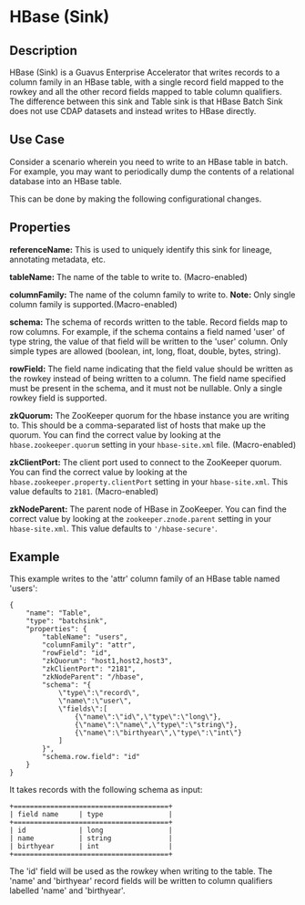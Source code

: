 # HBase (Sink)


Description
-----------
HBase (Sink) is a Guavus Enterprise Accelerator that writes records to a column family in an HBase table, with a single record field mapped to the rowkey and all the other record fields mapped to table column qualifiers.
The difference between this sink and Table sink is that HBase Batch Sink does not use CDAP datasets and instead writes to HBase directly.


Use Case
--------
Consider a scenario wherein you need to write to an HBase table in batch. For example, you may want to periodically dump the contents of a relational database into an HBase table.

This can be done by making the following configurational changes.

Properties
----------
**referenceName:** This is used to uniquely identify this sink for lineage, annotating metadata, etc.

**tableName:** The name of the table to write to. (Macro-enabled)

**columnFamily:** The name of the column family to write to. **Note:** Only single column family is supported.(Macro-enabled)

**schema:** The schema of records written to the table. Record fields map to row columns. For
example, if the schema contains a field named 'user' of type string, the value of that
field will be written to the 'user' column. Only simple types are allowed (boolean, int,
long, float, double, bytes, string).

**rowField:** The field name indicating that the field value should be written as the rowkey instead of being written to a column. The field name specified must be present in
the schema, and it must not be nullable. Only a single rowkey field is supported.

**zkQuorum:** The ZooKeeper quorum for the hbase instance you are writing to. This should
be a comma-separated list of hosts that make up the quorum. You can find the correct value
by looking at the ``hbase.zookeeper.quorum`` setting in your ``hbase-site.xml`` file. (Macro-enabled)

**zkClientPort:** The client port used to connect to the ZooKeeper quorum.
You can find the correct value by looking at the ``hbase.zookeeper.property.clientPort`` setting in your ``hbase-site.xml``.
This value defaults to ``2181``. (Macro-enabled)

**zkNodeParent:** The parent node of HBase in ZooKeeper. 
You can find the correct value by looking at the ``zookeeper.znode.parent`` setting in your ``hbase-site.xml``.
This value defaults to ``'/hbase-secure'``.


Example
-------
This example writes to the 'attr' column family of an HBase table named 'users':

    {
        "name": "Table",
        "type": "batchsink",
        "properties": {
            "tableName": "users",
            "columnFamily": "attr",
            "rowField": "id",
            "zkQuorum": "host1,host2,host3",
            "zkClientPort": "2181",
            "zkNodeParent": "/hbase",
            "schema": "{
                \"type\":\"record\",
                \"name\":\"user\",
                \"fields\":[
                    {\"name\":\"id\",\"type\":\"long\"},
                    {\"name\":\"name\",\"type\":\"string\"},
                    {\"name\":\"birthyear\",\"type\":\"int\"}
                ]
            }",
            "schema.row.field": "id"
        }
    }

It takes records with the following schema as input:

    +======================================+
    | field name     | type                |
    +======================================+
    | id             | long                |
    | name           | string              |
    | birthyear      | int                 |
    +======================================+

The 'id' field will be used as the rowkey when writing to the table. The 'name' and 'birthyear' record
fields will be written to column qualifiers labelled 'name' and 'birthyear'.
